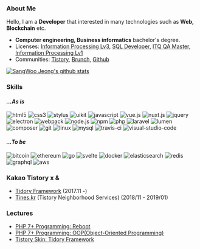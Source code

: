 ### About Me

Hello, I am a **Developer** that interested in many technologies such as **Web, Blockchain** etc.

* **Computer engineering, Business informatics** bachelor's degree.
* Licenses: [Information Processing Lv3](https://www.q-net.or.kr/crf005.do?id=crf00505&jmCd=1320), [SQL Developer](https://www.dataq.or.kr/www/sub/a_04.do), [ITQ QA Master](https://license.kpc.or.kr/nasec/qlfint/qlfint/selectItqinfotchnlgyqc.do), [Information Processing Lv1](https://www.q-net.or.kr/crf005.do?id=crf00505&jmCd=6921)
* Communities: [Tistory](https://pronist.tistory.com), [Brunch](https://brunch.co.kr/@pronist), [Github](https://github.com/pronist)

[![SangWoo Jeong's github stats](https://github-readme-stats.vercel.app/api?username=pronist)](https://github.com/anuraghazra/github-readme-stats)

### Skills

#### *...As is*

![html5](http://img.shields.io/badge/-HTML5-E34F26?style=flat-square&logo=html5&logoColor=white)
![css3](http://img.shields.io/badge/-CSS3-1572B6?style=flat-square&logo=css3&logoColor=white)
![stylus](http://img.shields.io/badge/-Stylus-333333?style=flat-square&logo=stylus&logoColor=white)
![uikit](http://img.shields.io/badge/-UIKit-2396F3?style=flat-square&logo=uikit&logoColor=white)
![javascript](http://img.shields.io/badge/-Javascript-F7DF1E?style=flat-square&logo=javascript&logoColor=white)
![vue.js](http://img.shields.io/badge/-Vue.js-4FC08D?style=flat-square&logo=vue.js&logoColor=white)
![nuxt.js](http://img.shields.io/badge/-Nuxt.js-00C58E?style=flat-square&logo=nuxt.js&logoColor=white)
![jquery](http://img.shields.io/badge/-jQuery-0769AD?style=flat-square&logo=jquery&logoColor=white)
![electron](http://img.shields.io/badge/-Electron-47848F?style=flat-square&logo=electron&logoColor=white)
![webpack](http://img.shields.io/badge/-Webpack-8DD6F9?style=flat-square&logo=webpack&logoColor=white)
![node.js](http://img.shields.io/badge/-Node.js-339933?style=flat-square&logo=node.js&logoColor=white)
![npm](http://img.shields.io/badge/-NPM-CB3837?style=flat-square&logo=npm&logoColor=white)
![php](http://img.shields.io/badge/-PHP-777BB4?style=flat-square&logo=php&logoColor=white)
![laravel](http://img.shields.io/badge/-Laravel-FF2D20?style=flat-square&logo=laravel&logoColor=white)
![lumen](http://img.shields.io/badge/-Lumen-FF2D20?style=flat-square&logo=lumen&logoColor=white)
![composer](http://img.shields.io/badge/-Composer-885630?style=flat-square&logo=composer&logoColor=white)
![git](http://img.shields.io/badge/-Git-F05032?style=flat-square&logo=git&logoColor=white)
![linux](http://img.shields.io/badge/-Linux-E95420?style=flat-square&logo=ubuntu&logoColor=white)
![mysql](http://img.shields.io/badge/-Mysql-4479A1?style=flat-square&logo=mysql&logoColor=white)
![travis-ci](http://img.shields.io/badge/-Travis%20CI-4479A1?style=flat-square&logo=travis-ci&logoColor=white)
![visual-studio-code](http://img.shields.io/badge/-Visual%20Studio%20Code-007ACC?style=flat-square&logo=visual-studio-code&logoColor=white)

#### *...To be*

![bitcoin](http://img.shields.io/badge/-Bitcoin-F7931A?style=flat-square&logo=bitcoin&logoColor=white)
![ethereum](http://img.shields.io/badge/-Ethereum-3C3C3D?style=flat-square&logo=ethereum&logoColor=white)
![go](http://img.shields.io/badge/-Go-00ADD8?style=flat-square&logo=go&logoColor=white)
![svelte](http://img.shields.io/badge/-Svelte-FF3E00?style=flat-square&logo=svelte&logoColor=white)
![docker](http://img.shields.io/badge/-Docker-2496ED?style=flat-square&logo=docker&logoColor=white)
![elasticsearch](http://img.shields.io/badge/-Elasticsearch-005571?style=flat-square&logo=elasticsearch&logoColor=white)
![redis](http://img.shields.io/badge/-Redis-DC382D?style=flat-square&logo=redis&logoColor=white)
![graphql](http://img.shields.io/badge/-GraphQL-E10098?style=flat-square&logo=graphql&logoColor=white)
![aws](http://img.shields.io/badge/-Amazon%20AWS-232F3E?style=flat-square&logo=amazon-aws&logoColor=white)

### Kakao Tistory x &

* [Tidory Framework](https://tidory.com) (2017.11 -)
* [Tines.kr](https://github.com/pronist/tines.kr) (Tistory Neighborhood Services) (2018/11 - 2019/01)

### Lectures

* [PHP 7+ Programming: Reboot](https://www.inflearn.com/course/php7-reboot)
* [PHP 7+ Programming: OOP(Object-Oriented Programming)](https://www.inflearn.com/course/php7-oop)
* [Tistory Skin: Tidory Framework](https://www.inflearn.com/course/%ED%94%84%EB%A0%88%EC%9E%84%EC%9B%8C%ED%81%AC)
